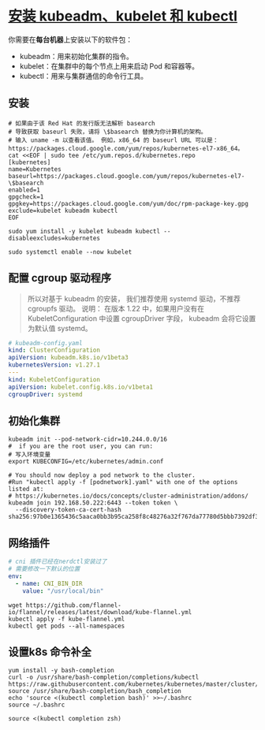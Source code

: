 # [安装 kubeadm、kubelet 和 kubectl](https://kubernetes.io/zh-cn/docs/setup/production-environment/tools/kubeadm/install-kubeadm/)

你需要在**每台机器**上安装以下的软件包：

- kubeadm：用来初始化集群的指令。
- kubelet：在集群中的每个节点上用来启动 Pod 和容器等。
- kubectl：用来与集群通信的命令行工具。

## 安装

```shell
# 如果由于该 Red Hat 的发行版无法解析 basearch
# 导致获取 baseurl 失败，请将 \$basearch 替换为你计算机的架构。
# 输入 uname -m 以查看该值。 例如，x86_64 的 baseurl URL 可以是：https://packages.cloud.google.com/yum/repos/kubernetes-el7-x86_64。
cat <<EOF | sudo tee /etc/yum.repos.d/kubernetes.repo
[kubernetes]
name=Kubernetes
baseurl=https://packages.cloud.google.com/yum/repos/kubernetes-el7-\$basearch
enabled=1
gpgcheck=1
gpgkey=https://packages.cloud.google.com/yum/doc/rpm-package-key.gpg
exclude=kubelet kubeadm kubectl
EOF

sudo yum install -y kubelet kubeadm kubectl --disableexcludes=kubernetes

sudo systemctl enable --now kubelet

```

## 配置 cgroup 驱动程序

> 所以对基于 kubeadm 的安装， 我们推荐使用 systemd 驱动，不推荐 cgroupfs 驱动。
> 说明： 在版本 1.22 中，如果用户没有在 KubeletConfiguration 中设置 cgroupDriver 字段， kubeadm 会将它设置为默认值 systemd。

```yaml
# kubeadm-config.yaml
kind: ClusterConfiguration
apiVersion: kubeadm.k8s.io/v1beta3
kubernetesVersion: v1.27.1
---
kind: KubeletConfiguration
apiVersion: kubelet.config.k8s.io/v1beta1
cgroupDriver: systemd

```

## 初始化集群

```shell
kubeadm init --pod-network-cidr=10.244.0.0/16
#  if you are the root user, you can run:
# 写入环境变量
export KUBECONFIG=/etc/kubernetes/admin.conf

# You should now deploy a pod network to the cluster.
#Run "kubectl apply -f [podnetwork].yaml" with one of the options listed at:
# https://kubernetes.io/docs/concepts/cluster-administration/addons/
kubeadm join 192.168.50.222:6443 --token token \
  --discovery-token-ca-cert-hash sha256:97b0e1365436c5aaca0bb3b95ca258f8c48276a32f767da77780d5bbb7392df3

```

## 网络插件

```yaml
# cni 插件已经在nerdctl安装过了
# 需要修改一下默认的位置
env:
  - name: CNI_BIN_DIR
    value: "/usr/local/bin"
```

```shell
wget https://github.com/flannel-io/flannel/releases/latest/download/kube-flannel.yml
kubectl apply -f kube-flannel.yml
kubectl get pods --all-namespaces

```

## 设置k8s 命令补全

```shell
yum install -y bash-completion
curl -o /usr/share/bash-completion/completions/kubectl https://raw.githubusercontent.com/kubernetes/kubernetes/master/cluster/kubectl.sh
source /usr/share/bash-completion/bash_completion
echo 'source <(kubectl completion bash)' >>~/.bashrc
source ~/.bashrc
```

```shell
source <(kubectl completion zsh)
```
